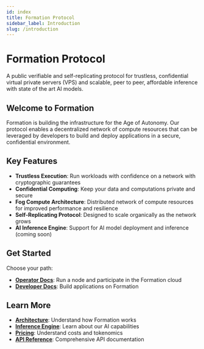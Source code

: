 ```yaml
---
id: index
title: Formation Protocol
sidebar_label: Introduction
slug: /introduction
---
```


# Formation Protocol

A public verifiable and self-replicating protocol for trustless, confidential virtual private servers (VPS) and scalable, peer to peer, affordable inference with state of the art AI models.

## Welcome to Formation

Formation is building the infrastructure for the Age of Autonomy. Our protocol enables a decentralized network of compute resources that can be leveraged by developers to build and deploy applications in a secure, confidential environment.

## Key Features

- **Trustless Execution**: Run workloads with confidence on a network with cryptographic guarantees
- **Confidential Computing**: Keep your data and computations private and secure
- **Fog Compute Architecture**: Distributed network of compute resources for improved performance and resilience
- **Self-Replicating Protocol**: Designed to scale organically as the network grows
- **AI Inference Engine**: Support for AI model deployment and inference (coming soon)

## Get Started

Choose your path:

- [**Operator Docs**](/operator/): Run a node and participate in the Formation cloud
- [**Developer Docs**](/developer/): Build applications on Formation

## Learn More

- [**Architecture**](/architecture/): Understand how Formation works
- [**Inference Engine**](/inference-engine/): Learn about our AI capabilities
- [**Pricing**](/pricing/): Understand costs and tokenomics
- [**API Reference**](/api/): Comprehensive API documentation 

